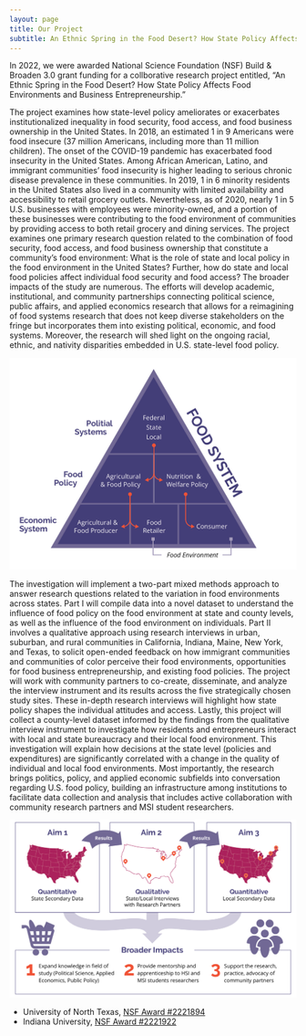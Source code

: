 ```yaml
---
layout: page
title: Our Project
subtitle: An Ethnic Spring in the Food Desert? How State Policy Affects Food Environments and Business Entrepreneurship
---
```


In 2022, we were awarded National Science Foundation (NSF) Build & Broaden 3.0 grant funding for a collborative research project entitled, “An Ethnic Spring in the Food Desert? How State Policy Affects Food Environments and Business Entrepreneurship.”

The project examines how state-level policy ameliorates or exacerbates institutionalized inequality in food security, food access, and food business ownership in the United States. In 2018, an estimated 1 in 9 Americans were food insecure (37 million Americans, including more than 11 million children). The onset of the COVID-19 pandemic has exacerbated food insecurity in the United States. Among African American, Latino, and immigrant communities’ food insecurity is higher leading to serious chronic disease prevalence in these communities. In 2019, 1 in 6 minority residents in the United States also lived in a community with limited availability and accessibility to retail grocery outlets. Nevertheless, as of 2020, nearly 1 in 5 U.S. businesses with employees were minority-owned, and a portion of these businesses were contributing to the food environment of communities by providing access to both retail grocery and dining services. The project examines one primary research question related to the combination of food security, food access, and food business ownership that constitute a community’s food environment: What is the role of state and local policy in the food environment in the United States? Further, how do state and local food policies affect individual food security and food access? The broader impacts of the study are numerous. The efforts will develop academic, institutional, and community partnerships connecting political science, public affairs, and applied economics research that allows for a reimagining of food systems research that does not keep diverse stakeholders on the fringe but incorporates them into existing political, economic, and food systems. Moreover, the research will shed light on the ongoing racial, ethnic, and nativity disparities embedded in U.S. state-level food policy.

![Food system diagram](/assets/img/Food-System_Infographic.jpg)

The investigation will implement a two-part mixed methods approach to answer research questions related to the variation in food environments across states. Part I will compile data into a novel dataset to understand the influence of food policy on the food environment at state and county levels, as well as the influence of the food environment on individuals. Part II involves a qualitative approach using research interviews in urban, suburban, and rural communities in California, Indiana, Maine, New York, and Texas, to solicit open-ended feedback on how immigrant communities and communities of color perceive their food environments, opportunities for food business entrepreneurship, and existing food policies. The project will work with community partners to co-create, disseminate, and analyze the interview instrument and its results across the five strategically chosen study sites. These in-depth research interviews will highlight how state policy shapes the individual attitudes and access. Lastly, this project will collect a county-level dataset informed by the findings from the qualitative interview instrument to investigate how residents and entrepreneurs interact with local and state bureaucracy and their local food environment. This investigation will explain how decisions at the state level (policies and expenditures) are significantly correlated with a change in the quality of individual and local food environments. Most importantly, the research brings politics, policy, and applied economic subfields into conversation regarding U.S. food policy, building an infrastructure among institutions to facilitate data collection and analysis that includes active collaboration with community research partners and MSI student researchers.

![Project flow diagram](/assets/img/Aim_Infographic.jpg)

- University of North Texas, [NSF Award #2221894](https://www.nsf.gov/awardsearch/showAward?AWD_ID=2221894&HistoricalAwards=false)
- Indiana University, [NSF Award #2221922](https://www.nsf.gov/awardsearch/showAward?AWD_ID=2221922&HistoricalAwards=false)
